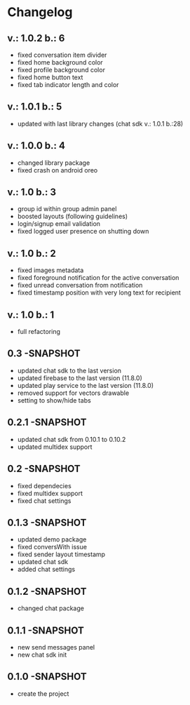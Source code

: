 # Changelog

## v.: 1.0.2 b.: 6
- fixed conversation item divider
- fixed home background color
- fixed profile background color
- fixed home button text
- fixed tab indicator length and color

## v.: 1.0.1 b.: 5
- updated with last library changes (chat sdk v.: 1.0.1 b.:28)

## v.: 1.0.0 b.: 4
- changed library package
- fixed crash on android oreo

## v.: 1.0 b.: 3
- group id within group admin panel
- boosted layouts (following guidelines)
- login/signup email validation
- fixed logged user presence on shutting down

## v.: 1.0 b.: 2
- fixed images metadata
- fixed foreground notification for the active conversation
- fixed unread conversation from notification
- fixed timestamp position with very long text for recipient

## v.: 1.0 b.: 1
- full refactoring

## 0.3 -SNAPSHOT
- updated chat sdk to the last version
- updated firebase to the last version (11.8.0)
- updated play service to the last version (11.8.0)
- removed support for vectors drawable
- setting to show/hide tabs

## 0.2.1 -SNAPSHOT
- updated chat sdk from 0.10.1 to 0.10.2
- updated multidex support

## 0.2 -SNAPSHOT
- fixed dependecies
- fixed multidex support
- fixed chat settings

## 0.1.3 -SNAPSHOT
- updated demo package
- fixed conversWith issue
- fixed sender layout timestamp
- updated chat sdk
- added chat settings

## 0.1.2 -SNAPSHOT
- changed chat package

## 0.1.1 -SNAPSHOT
- new send messages panel
- new chat sdk init

## 0.1.0 -SNAPSHOT
- create the project